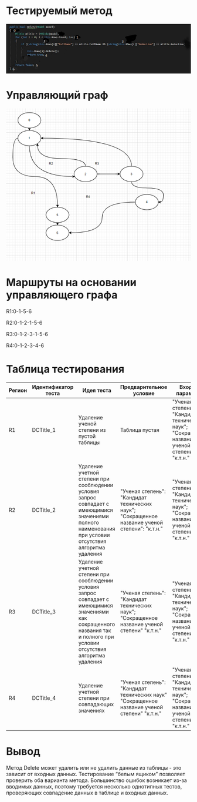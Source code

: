 # **Тестируемый метод**  
![alt text](code.png)
# **Управляющий граф**  
![alt text](graph.png)

# **Маршруты на основании управляющего графа**  
R1:0-1-5-6
  
R2:0-1-2-1-5-6  
  
R3:0-1-2-3-1-5-6 
  
R4:0-1-2-3-4-6
  
# **Таблица тестирования**  
|  Регион| Идентификатор теста | Идея теста |Предварительное условие|  Входные параметры|Ожидаемый результат| Полученный результат| 
| ---| ---| ---  |--- | ---| ---|---| 
| R1  |  DCTitle_1 | Удаление ученой степени из пустой таблицы | Таблица пустая | "Ученая степень": "Кандидат технических наук";   "Сокращенное название ученой степени": "к.т.н."| false| false|
| R2  |  DCTitle_2 |  Удаление учетной степени при сооблюдении условия запрос совпадает с имеющимися значениями полного наименования при условии отсутствия алгоритма удаления  |"Ученая степень": "Кандидат технических наук";  "Сокращенное название ученой степени": "к.т.н." | "Ученая степень": "Кандидат технических наук";  "Сокращенное название ученой степени": "к.т.н."| false| false|
| R3  |  DCTitle_3 | Удаление учетной степени при сооблюдении условия запрос совпадает с имеющимися значениями как сокращенного названия так и полного при условии отсутствия алгоритма удаления  |"Ученая степень": "Кандидат технических наук";  "Сокращенное название ученой степени" "к.т.н." | "Ученая степень": "Кандидат технических наук";  "Сокращенное название ученой степени" "к.т.н."| false| false|
| R4  |  DCTitle_4 |  Удаление учетной степени при совпадающих значениях  |"Ученая степень": "Кандидат технических наук"   "Сокращенное название ученой степени" "к.т.н." | "Ученая степень": "Кандидат технических наук";   "Сокращенное название ученой степени": "к.т.н."| true| true|
# Вывод   
Метод Delete может удалить или не удалить данные из таблицы - это зависит от входных данных. Тестирование “белым ящиком” позволяет проверить оба варианта метода. Большинство ошибок возникает из-за вводимых данных, поэтому требуется несколько однотипных тестов, проверяющих совпадение данных в таблице и входных данных.
